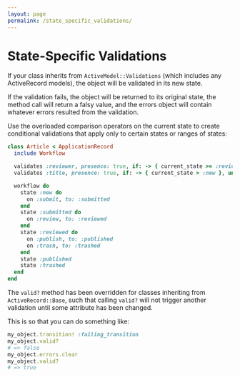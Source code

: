 ```yaml
---
layout: page
permalink: /state_specific_validations/
---
```


# State-Specific Validations

If your class inherits from `ActiveModel::Validations` (which includes any
ActiveRecord models), the object will be validated in its new state.

If the validation fails, the object will be returned to its original state,
the method call will return a falsy value, and the errors object will contain
whatever errors resulted from the validation.

Use the overloaded comparison operators on the current state to
create conditional validations that apply only to certain states or ranges of
states:

```ruby
class Article < ApplicationRecord
  include Workflow

  validates :reviewer, presence: true, if: -> { current_state >= :reviewed }
  validates :title, presence: true, if: -> { current_state > :new }, unless: :trashed?

  workflow do
    state :new do
      on :submit, to: :submitted
    end
    state :submitted do
      on :review, to: :reviewed
    end
    state :reviewed do
      on :publish, to: :published
      on :trash, to: :trashed
    end
    state :published
    state :trashed
  end
end
```

The `valid?` method has been overridden for classes inheriting from `ActiveRecord::Base`,
such that calling `valid?` will not trigger another validation until some attribute has
been changed.

This is so that you can do something like:

```ruby
my_object.transition! :failing_transition
my_object.valid?
# => false
my_object.errors.clear
my_object.valid?
# => true
```
